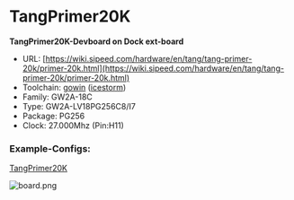 # TangPrimer20K
**TangPrimer20K-Devboard on Dock ext-board**

* URL: [https://wiki.sipeed.com/hardware/en/tang/tang-primer-20k/primer-20k.html](https://wiki.sipeed.com/hardware/en/tang/tang-primer-20k/primer-20k.html)
* Toolchain: [gowin](../../generator/toolchains/gowin/README.md) ([icestorm](../../generator/toolchains/icestorm/README.md))
* Family: GW2A-18C
* Type: GW2A-LV18PG256C8/I7
* Package: PG256
* Clock: 27.000Mhz (Pin:H11)

### Example-Configs:
[TangPrimer20K](../configs/TangPrimer20K)

![board.png](board.png)

